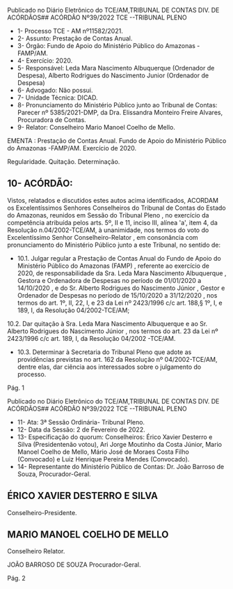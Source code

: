 Publicado  no  Diário  Eletrônico do TCE/AM,TRIBUNAL DE CONTAS DIV. DE ACÓRDÃOS## ACÓRDÃO Nº39/2022  TCE --TRIBUNAL PLENO

- 1- Processo TCE - AM nº11582/2021.
- 2- Assunto: Prestação de Contas Anual.
- 3- Órgão: Fundo de Apoio do Ministério Público do Amazonas - FAMP/AM.
- 4- Exercício: 2020.
- 5- Responsável: Leda Mara Nascimento Albuquerque (Ordenador de Despesa), Alberto Rodrigues do Nascimento Junior (Ordenador de Despesa)
- 6- Advogado: Não possui.
- 7- Unidade Técnica: DICAD.
- 8- Pronunciamento  do  Ministério  Público  junto  ao  Tribunal  de  Contas: Parecer  nº 5385/2021-DMP, da Dra. Elissandra Monteiro Freire Alvares, Procuradora de Contas.
- 9- Relator: Conselheiro Mario Manoel Coelho de Mello.

EMENTA : Prestação  de  Contas  Anual.  Fundo  de Apoio do Ministério Público do Amazonas -FAMP/AM. Exercício de 2020.

Regularidade. Quitação. Determinação.

## 10-  ACÓRDÃO:

Vistos, relatados e discutidos estes autos acima identificados, ACORDAM os Excelentíssimos Senhores Conselheiros do Tribunal de Contas do Estado do Amazonas, reunidos em Sessão do Tribunal Pleno , no exercício da competência atribuída pelos arts. 5º, II e 11, inciso III, alínea 'a', item 4, da Resolução n.04/2002-TCE/AM, à unanimidade, nos termos do voto do Excelentíssimo Senhor Conselheiro-Relator , em consonância com pronunciamento do Ministério Público junto a este Tribunal, no sentido de:

- 10.1.  Julgar  regular a  Prestação  de  Contas  Anual  do Fundo  de  Apoio  do Ministério  Público  do  Amazonas  (FAMP) ,  referente  ao  exercício  de 2020, de responsabilidade da Sra. Leda Mara Nascimento Albuquerque , Gestora  e Ordenadora  de  Despesas  no  período  de 01/01/2020  a  14/10/2020 ,  e  do  Sr. Alberto  Rodrigues  do  Nascimento Júnior ,  Gestor  e  Ordenador  de  Despesas  no  período  de 15/10/2020  a 31/12/2020 , nos termos do art. 1º, II, 22, I, e 23 da Lei nº 2423/1996 c/c art. 188,§ 1º, I, e 189, I, da Resolução 04/2002-TCE/AM;

10.2.  Dar  quitação à  Sra. Leda  Mara  Nascimento  Albuquerque  e  ao  Sr. Alberto Rodrigues do Nascimento Júnior , nos termos do art. 23 da Lei nº 2423/1996 c/c art. 189, I, da Resolução 04/2002 -TCE/AM.

- 10.3.  Determinar à Secretaria do Tribunal Pleno que  adote  as  providências previstas no art. 162 da Resolução nº 04/2002-TCE/AM, dentre elas, dar ciência aos interessados sobre o julgamento do processo.

Pág. 1

Publicado  no  Diário  Eletrônico do TCE/AM,TRIBUNAL DE CONTAS DIV. DE ACÓRDÃOS## ACÓRDÃO Nº39/2022  TCE --TRIBUNAL PLENO

- 11-  Ata: 3ª Sessão Ordinária- Tribunal Pleno.
- 12-  Data da Sessão: 2 de Fevereiro de 2022.
- 13-  Especificação do quorum: Conselheiros: Érico Xavier Desterro e Silva (Presidentenão votou), Ari Jorge Moutinho da Costa Júnior, Mario Manoel Coelho de Mello, Mário José de Moraes Costa Filho (Convocado) e Luiz Henrique Pereira Mendes (Convocado).
- 14-  Representante  do  Ministério  Público  de  Contas: Dr.  João  Barroso  de  Souza, Procurador-Geral.

## ÉRICO XAVIER DESTERRO E SILVA

Conselheiro-Presidente.

## MARIO MANOEL COELHO DE MELLO

Conselheiro Relator.

JOÃO BARROSO DE SOUZA Procurador-Geral.

Pág. 2